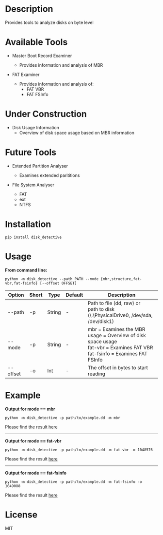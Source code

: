 # Description

Provides tools to analyze disks on byte level

# Available Tools

- Master Boot Record Examiner
  - Provides information and analysis of MBR

- FAT Examiner
  - Provides information and analysis of:
    -  FAT VBR
    -  FAT FSInfo

# Under Construction

- Disk Usage Information
  - Overview of disk space usage based on MBR information

# Future Tools

- Extended Partition Analyser
  - Examines extended parititions

- File System Analyser
  - FAT
  - ext
  - NTFS
  

# Installation

`pip install disk_detective`

# Usage

**From command line:**

`python -m disk_detective --path PATH --mode {mbr,structure,fat-vbr,fat-fsinfo} [--offset OFFSET]`

| Option | Short | Type | Default | Description |
|---|---|---|---|---|
|--path | -p | String | - | Path to file (dd, raw) or <br> path to disk (\\.\PhysicalDrive0, /dev/sda, /dev/disk1)|
|--mode | -p | String | - | mbr = Examines the MBR <br> usage = Overview of disk space usage <br> fat-vbr = Examines FAT VBR <br> fat-fsinfo = Examines FAT FSInfo|
|--offset | -o | Int | - | The offset in bytes to start reading |

# Example

**Output for mode == mbr**

`python -m disk_detective -p path/to/example.dd -m mbr`

Please find the result [here](example/example-mbr.txt)

<hr>

**Output for mode == fat-vbr**

`python -m disk_detective -p path/to/example.dd -m fat-vbr -o 1048576`

Please find the result [here](example/example-fat-vbr.txt)

<hr>

**Output for mode == fat-fsinfo**

`python -m disk_detective -p path/to/example.dd -m fat-fsinfo -o 1049088`

Please find the result [here](example/example-fat-fsinfo.txt)


# License

MIT